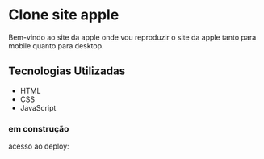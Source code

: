 # Clone site apple

Bem-vindo ao site da apple onde vou reproduzir o site da apple tanto para mobile quanto para desktop.

## Tecnologias Utilizadas

- HTML
- CSS
- JavaScript

### em construção

acesso ao deploy:

